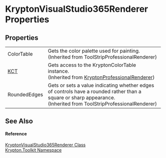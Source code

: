 # KryptonVisualStudio365Renderer Properties




## Properties
<table>
<tr>
<td>ColorTable</td>
<td>Gets the color palette used for painting.<br />(Inherited from ToolStripProfessionalRenderer)</td></tr>
<tr>
<td><a href="e777aa4b-d2cf-9503-1d92-c03c0a3bb7f9.md">KCT</a></td>
<td>Gets access to the KryptonColorTable instance.<br />(Inherited from <a href="c6731763-c6fc-a88f-aa72-1e3b9820017b.md">KryptonProfessionalRenderer</a>)</td></tr>
<tr>
<td>RoundedEdges</td>
<td>Gets or sets a value indicating whether edges of controls have a rounded rather than a square or sharp appearance.<br />(Inherited from ToolStripProfessionalRenderer)</td></tr>
</table>

## See Also


#### Reference
<a href="f69e0897-b1b4-ec88-656c-d3320bb1c22a.md">KryptonVisualStudio365Renderer Class</a>  
<a href="79d2eac2-21f4-54ff-7552-b20c33c30600.md">Krypton.Toolkit Namespace</a>  
